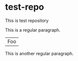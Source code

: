 test-repo
=========

This is test repository

This is a regular paragraph.

<table>
    <tr>
        <td>Foo</td>
    </tr>
</table>

This is another regular paragraph.
